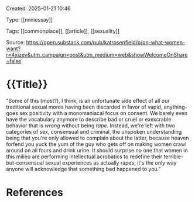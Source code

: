Created: 2025-01-21 10:46

Type: [[miniessay]] 

Tags: [[commonplace]], [[article]], [[sexuality]]

Source: https://open.substack.com/pub/katrosenfield/p/on-what-women-want?r=4xizev&utm_campaign=post&utm_medium=web&showWelcomeOnShare=false

# {{Title}}

   "Some of this (most?), I think, is an unfortunate side effect of all our traditional sexual mores having been discarded in favor of vapid, anything-goes sex positivity with a monomaniacal focus on consent. We barely even have the vocabulary anymore to describe bad or cruel or exexcrable behavior that is *wrong* without being *rape*. Instead, we're left with two categories of sex, consensual and criminal, the unspoken understanding being that you're only allowed to complain about the latter, because heaven forfend you yuck the yum of the guy who gets off on making women crawl around on all fours and drink urine. It should surprise no one that women in this milieu are performing intellectual acrobatics to redefine their terrible-but-consensual sexual experiences as actually rapes; it's the only way anyone will acknowledge that something bad happened to you."

# References


